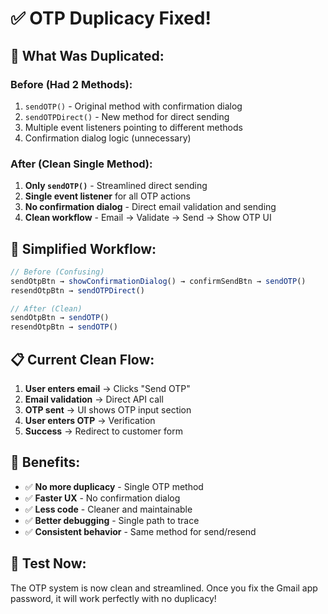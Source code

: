 # ✅ **OTP Duplicacy Fixed!**

## 🔧 **What Was Duplicated:**

### Before (Had 2 Methods):
1. `sendOTP()` - Original method with confirmation dialog
2. `sendOTPDirect()` - New method for direct sending
3. Multiple event listeners pointing to different methods
4. Confirmation dialog logic (unnecessary)

### After (Clean Single Method):
1. **Only `sendOTP()`** - Streamlined direct sending
2. **Single event listener** for all OTP actions
3. **No confirmation dialog** - Direct email validation and sending
4. **Clean workflow** - Email → Validate → Send → Show OTP UI

## 🎯 **Simplified Workflow:**

```javascript
// Before (Confusing)
sendOtpBtn → showConfirmationDialog() → confirmSendBtn → sendOTP()
resendOtpBtn → sendOTPDirect()

// After (Clean)
sendOtpBtn → sendOTP()
resendOtpBtn → sendOTP()
```

## 📋 **Current Clean Flow:**

1. **User enters email** → Clicks "Send OTP"
2. **Email validation** → Direct API call
3. **OTP sent** → UI shows OTP input section
4. **User enters OTP** → Verification
5. **Success** → Redirect to customer form

## 🚀 **Benefits:**

- ✅ **No more duplicacy** - Single OTP method
- ✅ **Faster UX** - No confirmation dialog
- ✅ **Less code** - Cleaner and maintainable
- ✅ **Better debugging** - Single path to trace
- ✅ **Consistent behavior** - Same method for send/resend

## 🧪 **Test Now:**

The OTP system is now clean and streamlined. Once you fix the Gmail app password, it will work perfectly with no duplicacy!
